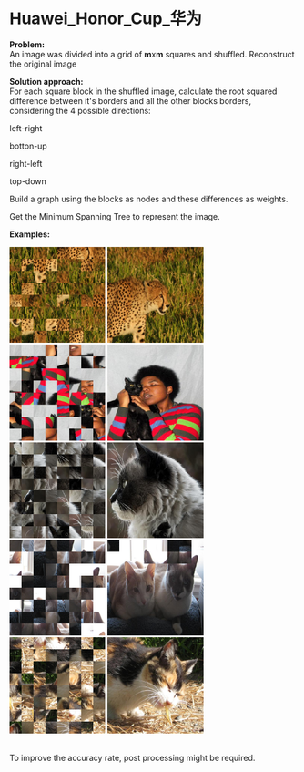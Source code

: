 # Huawei_Honor_Cup_华为

<b>Problem:</b>
<br>
An image was divided into a grid of <b>m</b>x<b>m</b> squares and shuffled. Reconstruct the original image

<b>Solution approach:</b>
<br>
For each square block in the shuffled image, calculate the root squared difference between it's
borders and all the other blocks borders, considering the 4 possible directions:

<p>left-right</p>
<p>botton-up</p>
<p>right-left</p>
<p>top-down</p>

<p>Build a graph using the blocks as nodes and these differences as weights.</p>

<p>Get the Minimum Spanning Tree to represent the image.</p>

<b>Examples:</b>

<div>
  <img src="img/6_shuffled.png" width="33.4%">
  <img src="img/6_reconstructed.jpeg" width="33.4%">
</div>

<div>
  <img src="img/10_shuffled.png" width="33.4%">
  <img src="img/10_reconstructed.jpeg" width="33.4%">
</div>

<div>
  <img src="img/5_shuffled.png" width="33.4%">
  <img src="img/5_reconstructed.jpeg" width="33.4%">
</div>

<div>
  <img src="img/1_shuffled.png" width="33.4%">
  <img src="img/1_reconstructed.jpeg" width="33.4%">
</div>

<div>
  <img src="img/8_shuffled.png" width="33.4%">
  <img src="img/8_reconstructed.jpeg" width="33.4%">
</div>

<br>

<p>To improve the accuracy rate, post processing might be required.</p>
